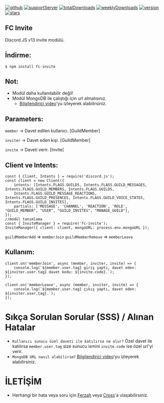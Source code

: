 [![github](https://img.shields.io/badge/Github%20-1d202b.svg?&style=for-the-badge&logo=github&logoColor=white)](https://github.com/FERZAH/fc-invite)
[![supportServer](https://img.shields.io/badge/Discord%20-7289DA.svg?&style=for-the-badge&logo=discord&logoColor=white)](https://discord.gg/2011)
[![totalDownloads](https://img.shields.io/npm/dt/fc-invite?color=CC3534&logo=npm&style=for-the-badge)](http://npmjs.com/fc-invite)
[![weeklyDownloads](https://img.shields.io/npm/dw/fc-invite?color=CC3534&logo=npm&style=for-the-badge)](http://npmjs.com/fc-invite)
[![version](https://img.shields.io/npm/v/fc-invite?color=red&label=Version&logo=npm&style=for-the-badge)](http://npmjs.com/fc-invite)
[![stars](https://img.shields.io/github/stars/FERZAH/fc-invite?color=yellow&logo=github&style=for-the-badge)](https://github.com/FERZAH/fc-invite)

## FC Invite

Discord.JS v13 invite modülü.

## İndirme:

    $ npm install fc-invite

## Not:
* Modül daha kullanılabilir değil!
* Modül MongoDB ile çalıştığı için url almalısınız.
    - [Bilgilendirici video](https://www.youtube.com/watch?v=VKRIz9s9V70)'yu izleyerek alabilirsiniz.

## Parameters:

`member` -> Davet edilen kullanıcı. [GuildMember]

`inviter` -> Davet eden kişi. [GuildMember]

`invite` -> Daveti verir. [Invite]

## Client ve Intents:
<pre><code>const { Client, Intents } = require('discord.js');
const client = new Client({
    intents: [Intents.FLAGS.GUILDS, Intents.FLAGS.GUILD_MESSAGES, Intents.FLAGS.GUILD_MEMBERS, Intents.FLAGS.GUILDS,
    Intents.FLAGS.GUILD_MESSAGE_REACTIONS, Intents.FLAGS.GUILD_PRESENCES, Intents.FLAGS.GUILD_VOICE_STATES, Intents.FLAGS.GUILD_INVITES],
    partials: ['MESSAGE', 'CHANNEL', 'REACTION', 'ROLE', "GUILD_MEMBER", "USER", "GUILD_INVITES", "MANAGE_GUILD"],
});
//modül tanımlama
const { InviteManager } = require('fc-invite');
InviteManager({ client: client, mongoURL: process.env.mongoURL });</pre></code>

`guildMemberAdd` => `memberJoin`
`guildMemberRemove` => `memberLeave`

## Kullanım:
<pre><code>client.on('memberJoin', async (member, inviter, invite) => {
    console.log(`${member.user.tag} giriş yaptı, davet eden: ${inviter.user.tag} davet kodu: ${invite.code}.`);
});

client.on('memberLeave', async (member, inviter, invite) => {
    console.log(`${member.user.tag} çıkış yaptı, davet eden: ${inviter.user.tag}.`);
});</pre></code>

# Sıkça Sorulan Sorular (SSS) / Alınan Hatalar
* `Kullanıcı sunucu özel daveti ile katılırsa ne olur?` Özel davet ile katılırsa `member.user.tag` size sunucu ismini `invite.code` ise özel url'yi verir.
* `MongoDB URL nasıl alabilirim?` [Bilgilendirici video](https://www.youtube.com/watch?v=VKRIz9s9V70)'yu izleyerek alabilirsiniz.

# İLETİŞİM
* Herhangi bir hata veya soru için [Ferzah](https://discord.com/users/564900904713846785) veya [Cross](https://discord.com/users/641256228101554188)'a ulaşabilirsiniz.
